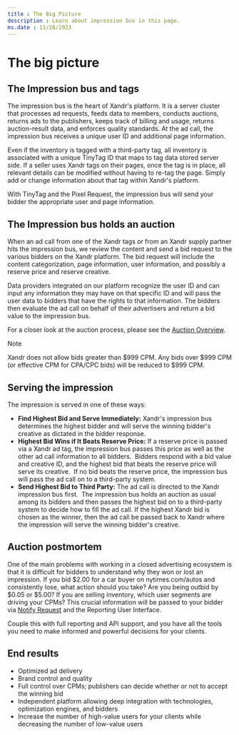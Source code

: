 ```yaml
---
title : The Big Picture
description : Learn about impression bus in this page.  
ms.date : 11/28/2023
---
```



# The big picture

## The Impression bus and tags

The impression bus is the heart of Xandr's
platform. It is a server cluster that processes ad requests, feeds data
to members, conducts auctions, returns ads to the publishers, keeps
track of billing and usage, returns auction-result data, and enforces
quality standards. At the ad call, the impression bus receives a unique
user ID and additional page information.

Even if the inventory is tagged with a third-party tag, all inventory is
associated with a unique TinyTag ID that maps to tag data stored server
side. If a seller uses Xandr tags on their
pages, once the tag is in place, all relevant details can be modified
without having to re-tag the page. Simply add or change information
about that tag within Xandr's platform.

With TinyTag and the Pixel Request, the impression bus will send your
bidder the appropriate user and page information.

## The Impression bus holds an auction

When an ad call from one of the Xandr tags or
from an Xandr supply partner hits the impression
bus, we review the content and send a bid request to the various bidders
on the Xandr platform. The bid request will
include the content categorization, page information, user information,
and possibly a reserve price and reserve creative. 

Data providers integrated on our platform recognize the user ID and can
input any information they may have on that specific ID and will pass
the user data to bidders that have the rights to that information. The
bidders then evaluate the ad call on behalf of their advertisers and
return a bid value to the impression bus. 

For a closer look at the auction process, please see the [Auction Overview](auction-overview.md).

> [!NOTE]
> Xandr does not allow bids greater than $999 CPM. Any bids over $999 CPM (or effective CPM for CPA/CPC bids) will be reduced to $999 CPM.

## Serving the impression

The impression is served in one of these ways:

- **Find Highest Bid and Serve Immediately:**
  Xandr's impression bus determines the highest
  bidder and will serve the winning bidder's creative as dictated in the
  bidder response.
- **Highest Bid Wins if It Beats Reserve Price:** If a reserve price is
  passed via a Xandr ad tag, the impression bus
  passes this price as well as the other ad call information to all
  bidders.  Bidders respond with a bid value and creative ID, and the
  highest bid that beats the reserve price will serve its creative.  If
  no bid beats the reserve price, the impression bus will pass the ad
  call on to a third-party system.
- **Send Highest Bid to Third Party:** The ad call is directed to the
  Xandr impression bus first.  The impression
  bus holds an auction as usual among its bidders and then passes the
  highest bid on to a third-party system to decide how to fill the ad
  call. If the highest Xandr bid is chosen as
  the winner, then the ad call be passed back to
  Xandr where the impression will serve the
  winning bidder's creative.

## Auction postmortem

One of the main problems with working in a closed advertising ecosystem
is that it is difficult for bidders to understand why they won or lost
an impression. If you bid $2.00 for a car buyer on nytimes.com/autos and
consistently lose, what action should you take? Are you being outbid by
$0.05 or $5.00? If you are selling inventory, which user segments are
driving your CPMs? This crucial information will be passed to your
bidder via [Notify Request](notify-request.md) and the Reporting User
Interface.

Couple this with full reporting and API support, and you have all the
tools you need to make informed and powerful decisions for your clients.

## End results

- Optimized ad delivery
- Brand control and quality
- Full control over CPMs; publishers can decide whether or not to accept
  the winning bid
- Independent platform allowing deep integration with technologies,
  optimization engines, and bidders
- Increase the number of high-value users for your clients while
  decreasing the number of low-value users
